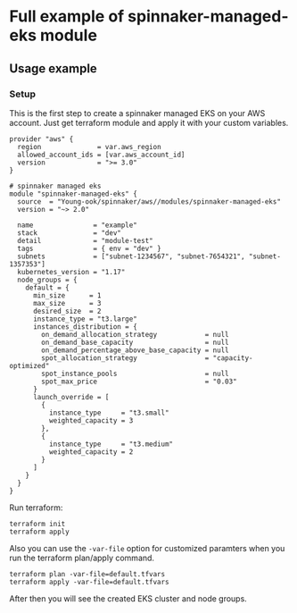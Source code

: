 # Full example of spinnaker-managed-eks module

## Usage example
### Setup
This is the first step to create a spinnaker managed EKS on your AWS account. Just get terraform module and apply it with your custom variables.
```hcl
provider "aws" {
  region              = var.aws_region
  allowed_account_ids = [var.aws_account_id]
  version             = ">= 3.0"
}

# spinnaker managed eks
module "spinnaker-managed-eks" {
  source  = "Young-ook/spinnaker/aws//modules/spinnaker-managed-eks"
  version = "~> 2.0"

  name               = "example"
  stack              = "dev"
  detail             = "module-test"
  tags               = { env = "dev" }
  subnets            = ["subnet-1234567", "subnet-7654321", "subnet-1357353"]
  kubernetes_version = "1.17"
  node_groups = {
    default = {
      min_size      = 1
      max_size      = 3
      desired_size  = 2
      instance_type = "t3.large"
      instances_distribution = {
        on_demand_allocation_strategy            = null
        on_demand_base_capacity                  = null
        on_demand_percentage_above_base_capacity = null
        spot_allocation_strategy                 = "capacity-optimized"
        spot_instance_pools                      = null
        spot_max_price                           = "0.03"
      }
      launch_override = [
        {
          instance_type     = "t3.small"
          weighted_capacity = 3
        },
        {
          instance_type     = "t3.medium"
          weighted_capacity = 2
        }
      ]
    }
  }
}
```
Run terraform:
```
terraform init
terraform apply
```
Also you can use the `-var-file` option for customized paramters when you run the terraform plan/apply command.
```
terraform plan -var-file=default.tfvars
terraform apply -var-file=default.tfvars
```

After then you will see the created EKS cluster and node groups.
